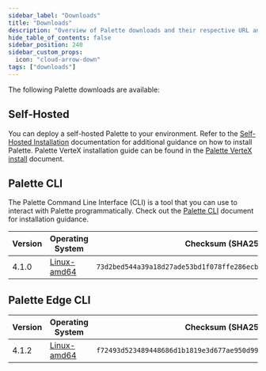 ```yaml
---
sidebar_label: "Downloads"
title: "Downloads"
description: "Overview of Palette downloads and their respective URL and checksums."
hide_table_of_contents: false
sidebar_position: 240
sidebar_custom_props: 
  icon: "cloud-arrow-down"
tags: ["downloads"]
---
```



The following Palette downloads are available:


## Self-Hosted

You can deploy a self-hosted Palette to your environment. Refer to the [Self-Hosted Installation](enterprise-version/install-palette/install-palette.md) documentation for additional guidance on how to install Palette. Palette VerteX installation guide can be found in the [Palette VerteX install](vertex/install-palette-vertex) document.


## Palette CLI

The Palette Command Line Interface (CLI) is a tool that you can use to interact with Palette programmatically. Check out the [Palette CLI](/palette-cli/install-palette-cli) document for installation guidance.  

|Version| Operating System |  Checksum (SHA256) |
|---|---|---|
|4.1.0| [Linux-amd64](https://software.spectrocloud.com/palette-cli/v4.1.0/linux/cli/palette)    | `73d2bed544a39a18d27ade53bd1f078ffe286ecbfabe9f4e42a8e620cc6fd061` | 



## Palette Edge CLI

|Version| Operating System |  Checksum (SHA256) |
|-------|---| --- |
|4.1.2 |  [Linux-amd64](https://software.spectrocloud.com/stylus/v4.1.2/cli/linux/palette-edge) | `f72493d523489448686d1b1819e3d677ae950d99fccf387b96fa8c863a26468d`|

